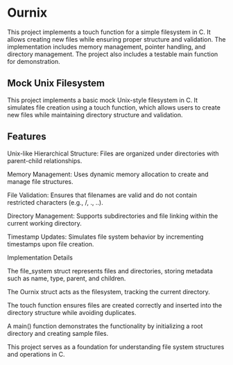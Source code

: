 # Ournix
This project implements a touch function for a simple filesystem in C. It allows creating new files while ensuring proper structure and validation. The implementation includes memory management, pointer handling, and directory management. The project also includes a testable main function for demonstration.

## Mock Unix Filesystem

This project implements a basic mock Unix-style filesystem in C. It simulates file creation using a touch function, which allows users to create new files while maintaining directory structure and validation.

## Features

Unix-like Hierarchical Structure: Files are organized under directories with parent-child relationships.

Memory Management: Uses dynamic memory allocation to create and manage file structures.

File Validation: Ensures that filenames are valid and do not contain restricted characters (e.g., /, ., ..).

Directory Management: Supports subdirectories and file linking within the current working directory.

Timestamp Updates: Simulates file system behavior by incrementing timestamps upon file creation.

Implementation Details

The file_system struct represents files and directories, storing metadata such as name, type, parent, and children.

The Ournix struct acts as the filesystem, tracking the current directory.

The touch function ensures files are created correctly and inserted into the directory structure while avoiding duplicates.

A main() function demonstrates the functionality by initializing a root directory and creating sample files.

This project serves as a foundation for understanding file system structures and operations in C.
